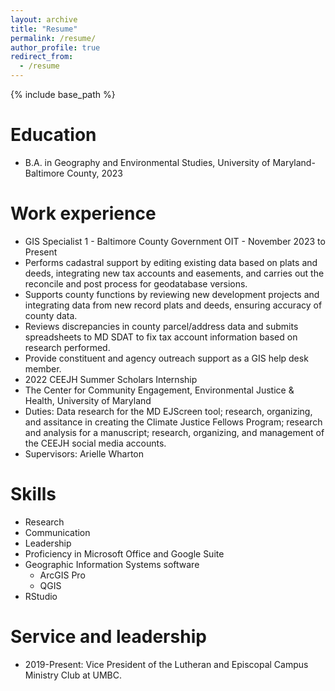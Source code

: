 ```yaml
---
layout: archive
title: "Resume"
permalink: /resume/
author_profile: true
redirect_from:
  - /resume
---
```


{% include base_path %}

Education
======
* B.A. in Geography and Environmental Studies, University of Maryland-Baltimore County, 2023

Work experience
======
*  GIS Specialist 1 - Baltimore County Government OIT - November 2023 to Present
  * Performs cadastral support by editing existing data based on plats and deeds, integrating new tax accounts and easements, and carries out the reconcile and post process for geodatabase versions.
  * Supports county functions by reviewing new development projects and integrating data from new record plats and deeds, ensuring accuracy of county data.
  * Reviews discrepancies in county parcel/address data and submits spreadsheets to MD SDAT to fix tax account information based on research performed.
  * Provide constituent and agency outreach support as a GIS help desk member.
*  2022 CEEJH Summer Scholars Internship
  * The Center for Community Engagement, Environmental Justice & Health, University of Maryland
  * Duties: Data research for the MD EJScreen tool; research, organizing, and assitance in creating the Climate Justice Fellows Program; research and analysis for a manuscript; research, organizing, and management of the CEEJH social media accounts.
  * Supervisors: Arielle Wharton
  
Skills
======
* Research
* Communication
* Leadership
* Proficiency in Microsoft Office and Google Suite
* Geographic Information Systems software
  * ArcGIS Pro
  * QGIS
* RStudio

Service and leadership
======
* 2019-Present: Vice President of the Lutheran and Episcopal Campus Ministry Club at UMBC.
